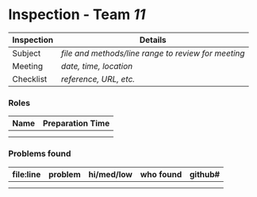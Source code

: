# Inspection - Team *11* 
 
| Inspection | Details |
| ----- | ----- |
| Subject | *file and methods/line range to review for meeting* |
| Meeting | *date, time, location* |
| Checklist | *reference, URL, etc.* |

### Roles

| Name | Preparation Time |
| ---- | ---- |
|  |  |
|  |  |

### Problems found

| file:line | problem | hi/med/low | who found | github#  |
| --- | --- | :---: | :---: | --- |
|  | | | | |
|  | | | | |
